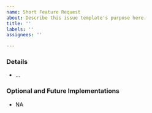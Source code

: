```yaml
---
name: Short Feature Request
about: Describe this issue template's purpose here.
title: ''
labels: ''
assignees: ''

---
```


### Details
- ...

### Optional and Future Implementations
- NA
